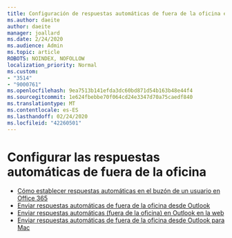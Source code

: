 ```yaml
---
title: Configuración de respuestas automáticas de fuera de la oficina en Outlook
ms.author: daeite
author: daeite
manager: joallard
ms.date: 2/24/2020
ms.audience: Admin
ms.topic: article
ROBOTS: NOINDEX, NOFOLLOW
localization_priority: Normal
ms.custom:
- "3514"
- "9000761"
ms.openlocfilehash: 9ea7513b141efda3dc60bd871d54b163b48e44f4
ms.sourcegitcommit: 1e624fbebbe70f064cd24e3347d70a75caedf840
ms.translationtype: MT
ms.contentlocale: es-ES
ms.lasthandoff: 02/24/2020
ms.locfileid: "42260501"
---
```

# <a name="set-up-out-of-office-automatic-replies"></a>Configurar las respuestas automáticas de fuera de la oficina

- [Cómo establecer respuestas automáticas en el buzón de un usuario en Office 365](https://docs.microsoft.com/exchange/troubleshoot/configure-mailboxes/set-automatic-replies)
- [Enviar respuestas automáticas de fuera de la oficina desde Outlook](https://support.office.com/article/9742f476-5348-4f9f-997f-5e208513bd67)
- [Enviar respuestas automáticas (fuera de la oficina) en Outlook en la web](https://support.office.com/article/0c193ab0-b9e1-4058-84be-a5b014242290)
- [Enviar respuestas automáticas de fuera de la oficina desde Outlook para Mac](https://support.office.com/article/4e07ab75-beda-4f9e-bcdc-44471ebacdee)